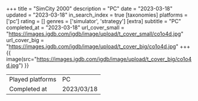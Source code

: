 +++
title = "SimCity 2000"
description = "PC"
date = "2023-03-18"
updated = "2023-03-18"
in_search_index = true
[taxonomies]
platforms = ['pc']
rating = []
genres = ['simulator', 'strategy']
[extra]
subtitle = "PC"
completed_at = "2023-03-18"
url_cover_small = "https://images.igdb.com/igdb/image/upload/t_cover_small/co1o4d.jpg"
url_cover_big = "https://images.igdb.com/igdb/image/upload/t_cover_big/co1o4d.jpg"
+++
{{ image(src="https://images.igdb.com/igdb/image/upload/t_cover_big/co1o4d.jpg") }}

|              |            |
| ------------ | ---------- |
| Played platforms    | PC |
| Completed at | 2023/03/18 |



